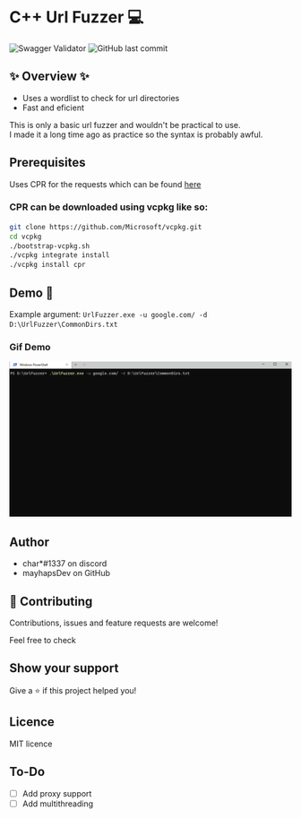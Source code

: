 # C++ Url Fuzzer 💻
![Swagger Validator](https://img.shields.io/swagger/valid/3.0?specUrl=https%3A%2F%2Fraw.githubusercontent.com%2FOAI%2FOpenAPI-Specification%2Fmaster%2Fexamples%2Fv2.0%2Fjson%2Fpetstore-expanded.json) ![GitHub last commit](https://img.shields.io/github/last-commit/mayhapsDev/urlfuzzer) 
## ✨ Overview ✨
- Uses a wordlist to check for url directories
- Fast and eficient  

This is only a basic url fuzzer and wouldn't be practical to use.  
I made it a long time ago as practice so the syntax is probably awful. 



## Prerequisites

Uses CPR for the requests which can be found [here](https://github.com/whoshuu/cpr)  
### CPR can be downloaded using vcpkg like so:
```bash
git clone https://github.com/Microsoft/vcpkg.git
cd vcpkg
./bootstrap-vcpkg.sh
./vcpkg integrate install
./vcpkg install cpr
```

## Demo 🎥

Example argument: ``UrlFuzzer.exe -u google.com/ -d D:\UrlFuzzer\CommonDirs.txt``
### Gif Demo
![Demonstration](demo/demo.gif)


## Author

- char*#1337 on discord
- mayhapsDev on GitHub

## 🤝 Contributing

Contributions, issues and feature requests are welcome!

Feel free to check 

## Show your support

Give a ⭐️ if this project helped you!

## Licence

MIT licence


## To-Do

- [ ] Add proxy support
- [ ] Add multithreading

